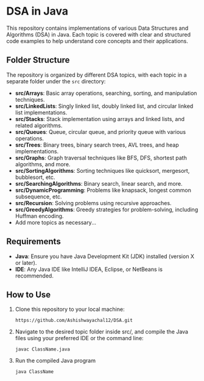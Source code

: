 # DSA in Java

This repository contains implementations of various Data Structures and Algorithms (DSA) in Java. Each topic is covered with clear and structured code examples to help understand core concepts and their applications.

## Folder Structure

The repository is organized by different DSA topics, with each topic in a separate folder under the `src` directory:

- **src/Arrays**: Basic array operations, searching, sorting, and manipulation techniques.
- **src/LinkedLists**: Singly linked list, doubly linked list, and circular linked list implementations.
- **src/Stacks**: Stack implementation using arrays and linked lists, and related algorithms.
- **src/Queues**: Queue, circular queue, and priority queue with various operations.
- **src/Trees**: Binary trees, binary search trees, AVL trees, and heap implementations.
- **src/Graphs**: Graph traversal techniques like BFS, DFS, shortest path algorithms, and more.
- **src/SortingAlgorithms**: Sorting techniques like quicksort, mergesort, bubblesort, etc.
- **src/SearchingAlgorithms**: Binary search, linear search, and more.
- **src/DynamicProgramming**: Problems like knapsack, longest common subsequence, etc.
- **src/Recursion**: Solving problems using recursive approaches.
- **src/GreedyAlgorithms**: Greedy strategies for problem-solving, including Huffman encoding.
- Add more topics as necessary...

## Requirements

- **Java**: Ensure you have Java Development Kit (JDK) installed (version X or later).
- **IDE**: Any Java IDE like IntelliJ IDEA, Eclipse, or NetBeans is recommended.

## How to Use

1. Clone this repository to your local machine:
  
       https://github.com/Ashishwayachal12/DSA.git


 2. Navigate to the desired topic folder inside src/, and compile the Java files using your preferred IDE or the command line:
    
        javac ClassName.java
3. Run the compiled Java program
  
       java ClassName
